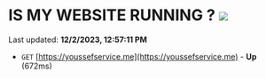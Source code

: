 # IS MY WEBSITE RUNNING ? [![](https://img.shields.io/static/v1?label=Sponsor&message=%E2%9D%A4&logo=GitHub&color=%23fe8e86)](https://github.com/sponsors/<username>)

Last updated: **12/2/2023, 12:57:11 PM**

- `GET` [https://youssefservice.me](https://youssefservice.me) - **Up** (672ms)
